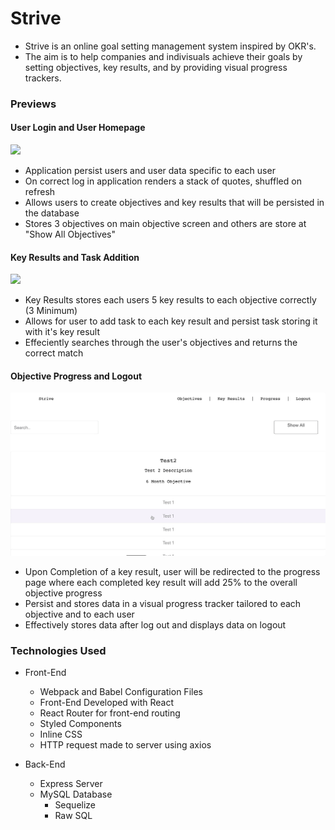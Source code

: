 # Strive
- Strive is an online goal setting management system inspired by OKR's.
- The aim is to help companies and indivisuals achieve their goals by setting objectives, key results, and by providing visual progress trackers.


### Previews
#### User Login and User Homepage
![](login-userhome.gif)
- Application persist users and user data specific to each user
- On correct log in application renders a stack of quotes, shuffled on refresh
- Allows users to create objectives and key results that will be persisted in the database
- Stores 3 objectives on main objective screen and others are store at "Show All Objectives"

#### Key Results and Task Addition
![](keyresults-addTask.gif)
- Key Results stores each users 5 key results to each objective correctly (3 Minimum)
- Allows for user to add task to each key result and persist task storing it with it's key result
- Effeciently searches through the user's objectives and returns the correct match



#### Objective Progress and Logout
![](progress.gif)
- Upon Completion of a key result, user will be redirected to the progress page where each completed key result will add 25% to the overall objective progress
- Persist and stores data in a visual progress tracker tailored to each objective and to each user 
- Effectively stores data after log out and displays data on logout


### Technologies Used 
- Front-End
    - Webpack and Babel Configuration Files
    - Front-End Developed with React 
    - React Router for front-end routing
    - Styled Components
    - Inline CSS
    - HTTP request made to server using axios

- Back-End
    - Express Server
    - MySQL Database 
        - Sequelize 
        - Raw SQL

